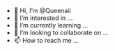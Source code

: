 - 👋 Hi, I’m @Queenaii
- 👀 I’m interested in ...
- 🌱 I’m currently learning ...
- 💞️ I’m looking to collaborate on ...
- 📫 How to reach me ...

<!---
Queenaii/Queenaii is a ✨ special ✨ repository because its `README.md` (this file) appears on your GitHub profile.
You can click the Preview link to take a look at your changes.
--->
